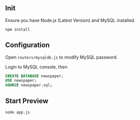 ## Init
Ensure you have Node.js (Latest Version) and MySQL installed.

```sh
npm install
```
## Configuration
Open `routers/mysqldb.js` to modify MySQL password.

Login to MySQL console, then
```sql
CREATE DATABASE newspaper;
USE newspaper;
SOURCE newspaper.sql;
```
## Start Preview
```sh
node app.js
```